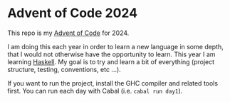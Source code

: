 # Advent of Code 2024

This repo is my [Advent of Code](https://adventofcode.com/) for 2024.

I am doing this each year in order to learn a new language in some depth, that I would not otherwise have the opportunity to learn. This year I am learning [Haskell](https://www.haskell.org/). My goal is to try and learn a bit of everything (project structure, testing, conventions, etc ...).

If you want to run the project, install the GHC compiler and related tools first. You can run each day with Cabal (i.e. `cabal run day1`).
